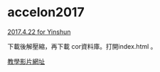 # accelon2017

[2017.4.22 for Yinshun](http://ya.ksana.tw/yinshun/release/yinshun20170422.zip)

下載後解壓縮，再下載 cor資料庫。打開index.html 。

[教學影片網址](https://www.youtube.com/channel/UCKcE504qtlZ4Q8xbyGdZ0iA)
